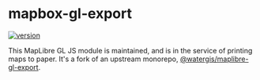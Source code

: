 # mapbox-gl-export

[![version](https://img.shields.io/npm/v/@erictheise/mapbox-gl-export.svg)](https://www.npmjs.com/package/@erictheise/mapbox-gl-export)

This MapLibre GL JS module is maintained, and is in the service of printing maps to paper. It's a fork of an upstream monorepo, [@watergis/maplibre-gl-export](@watergis/maplibre-gl-export).
